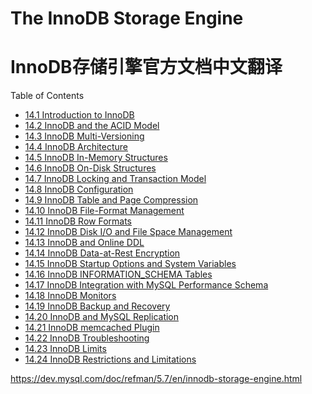 # The InnoDB Storage Engine

# InnoDB存储引擎官方文档中文翻译

Table of Contents

- [14.1 Introduction to InnoDB](14.1_innodb-introduction.md)
- [14.2 InnoDB and the ACID Model](14.2_mysql-acid.md)
- [14.3 InnoDB Multi-Versioning](14.3_innodb-multi-versioning.md)
- [14.4 InnoDB Architecture](14.4_innodb-architecture.md)
- [14.5 InnoDB In-Memory Structures](14.5_innodb-in-memory-structures.md)
- [14.6 InnoDB On-Disk Structures](14.6_innodb-on-disk-structures.md)
- [14.7 InnoDB Locking and Transaction Model](14.7_innodb-locking-transaction-model.md)
- [14.8 InnoDB Configuration]()
- [14.9 InnoDB Table and Page Compression]()
- [14.10 InnoDB File-Format Management]()
- [14.11 InnoDB Row Formats]()
- [14.12 InnoDB Disk I/O and File Space Management]()
- [14.13 InnoDB and Online DDL]()
- [14.14 InnoDB Data-at-Rest Encryption]()
- [14.15 InnoDB Startup Options and System Variables]()
- [14.16 InnoDB INFORMATION_SCHEMA Tables]()
- [14.17 InnoDB Integration with MySQL Performance Schema]()
- [14.18 InnoDB Monitors]()
- [14.19 InnoDB Backup and Recovery]()
- [14.20 InnoDB and MySQL Replication]()
- [14.21 InnoDB memcached Plugin]()
- [14.22 InnoDB Troubleshooting]()
- [14.23 InnoDB Limits]()
- [14.24 InnoDB Restrictions and Limitations]()

<https://dev.mysql.com/doc/refman/5.7/en/innodb-storage-engine.html>
